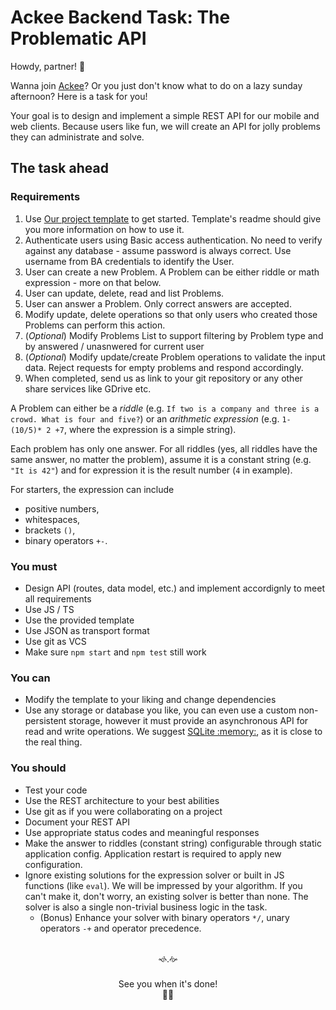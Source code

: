 # Ackee Backend Task: The Problematic API

Howdy, partner! 👋

Wanna join [Ackee](https://ackee.cz)? Or you just don't know what to do on a lazy sunday afternoon? Here is a task for you!

Your goal is to design and implement a simple REST API for our mobile and web clients. Because users like fun, we will create an API for jolly problems they can administrate and solve.


## The task ahead

### Requirements
1. Use [Our project template](https://github.com/AckeeCZ/node-template) to get started. Template's readme should give you more information on how to use it.
2. Authenticate users using Basic access authentication. No need to verify against any database - assume password is always correct. Use username from BA credentials to identify the User.
3. User can create a new Problem. A Problem can be either riddle or math expression - more on that below.
4. User can update, delete, read and list Problems.
5. User can answer a Problem. Only correct answers are accepted.
6. Modify update, delete operations so that only users who created those Problems can perform this action.
7. (_Optional_) Modify Problems List to support filtering by Problem type and by answered / unasnwered for current user
8. (_Optional_) Modify update/create Problem operations to validate the input data. Reject requests for empty problems and respond accordingly.
9. When completed, send us as link to your git repository or any other share services like GDrive etc.


A Problem can either be a _riddle_ (e.g. `If two is a company and three is a crowd. What is four and five?`) or an _arithmetic expression_ (e.g. `1- (10/5)* 2 +7`, where the expression is a simple string).

Each problem has only one answer. For all riddles (yes, all riddles have the same answer, no matter the problem), assume it is a constant string (e.g. `"It is 42"`) and for expression it is the result number (`4` in example).

For starters, the expression can include
* positive numbers,
* whitespaces,
* brackets `()`,
* binary operators `+-`.

### You must
 - Design API (routes, data model, etc.) and implement accordignly to meet all requirements
 - Use JS / TS
 - Use the provided template
 - Use JSON as transport format
 - Use git as VCS
 - Make sure `npm start` and `npm test` still work

### You can
 - Modify the template to your liking and change dependencies
 - Use any storage or database you like, you can even use a custom non-persistent storage, however it must provide an asynchronous API for read and write operations. We suggest [SQLite :memory:](https://www.sqlite.org/inmemorydb.html), as it is close to the real thing.

### You should
 - Test your code
 - Use the REST architecture to your best abilities
 - Use git as if you were collaborating on a project
 - Document your REST API
 - Use appropriate status codes and meaningful responses
 - Make the answer to riddles (constant string) configurable through static application config. Application restart is required to apply new configuration.
 - Ignore existing solutions for the expression solver or built in JS functions (like `eval`). We will be impressed by your algorithm. If you can't make it, don't worry, an existing solver is better than none. The solver is also a single non-trivial business logic in the task.
     - (Bonus) Enhance your solver with binary operators `*/`, unary operators `-+` and operator precedence.


<div align="center">
<br/>
🙘.🙚
<br/>
<br/>
See you when it's done!<br/>
👨‍💻
</div>
